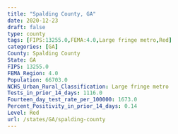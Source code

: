 ```yaml
---
title: "Spalding County, GA"
date: 2020-12-23
draft: false
type: county
tags: [FIPS:13255.0,FEMA:4.0,Large fringe metro,Red]
categories: [GA]
County: Spalding County
State: GA
FIPS: 13255.0
FEMA_Region: 4.0
Population: 66703.0
NCHS_Urban_Rural_Classification: Large fringe metro
Tests_in_prior_14_days: 1116.0
Fourteen_day_test_rate_per_100000: 1673.0
Percent_Positivity_in_prior_14_days: 0.14
Level: Red
url: /states/GA/spalding-county
---
```



